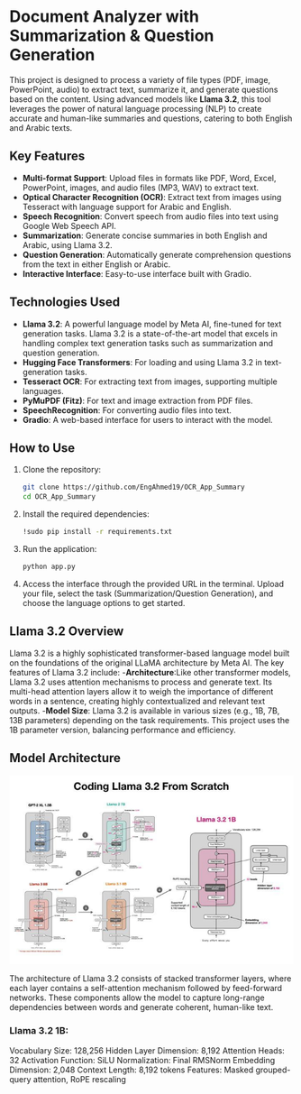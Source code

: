 # Document Analyzer with Summarization & Question Generation

This project is designed to process a variety of file types (PDF, image, PowerPoint, audio) to extract text, summarize it, and generate questions based on the content. Using advanced models like **Llama 3.2**, this tool leverages the power of natural language processing (NLP) to create accurate and human-like summaries and questions, catering to both English and Arabic texts.

## Key Features

- **Multi-format Support**: Upload files in formats like PDF, Word, Excel, PowerPoint, images, and audio files (MP3, WAV) to extract text.
- **Optical Character Recognition (OCR)**: Extract text from images using Tesseract with language support for Arabic and English.
- **Speech Recognition**: Convert speech from audio files into text using Google Web Speech API.
- **Summarization**: Generate concise summaries in both English and Arabic, using Llama 3.2.
- **Question Generation**: Automatically generate comprehension questions from the text in either English or Arabic.
- **Interactive Interface**: Easy-to-use interface built with Gradio.

## Technologies Used

- **Llama 3.2**: A powerful language model by Meta AI, fine-tuned for text generation tasks. Llama 3.2 is a state-of-the-art model that excels in handling complex text generation tasks such as summarization and question generation.
- **Hugging Face Transformers**: For loading and using Llama 3.2 in text-generation tasks.
- **Tesseract OCR**: For extracting text from images, supporting multiple languages.
- **PyMuPDF (Fitz)**: For text and image extraction from PDF files.
- **SpeechRecognition**: For converting audio files into text.
- **Gradio**: A web-based interface for users to interact with the model.

## How to Use

1. Clone the repository:
   ```bash
   git clone https://github.com/EngAhmed19/OCR_App_Summary
   cd OCR_App_Summary
   ```
2. Install the required dependencies:
   ```bash
   !sudo pip install -r requirements.txt
   ```
3. Run the application:
   ```bash
   python app.py
   ```
4. Access the interface through the provided URL in the terminal. Upload your file, select the task (Summarization/Question Generation), and choose the language options to get started.


## Llama 3.2 Overview
Llama 3.2 is a highly sophisticated transformer-based language model built on the foundations of the original LLaMA architecture by Meta AI. The key features of Llama 3.2 include:
-**Architecture**:Like other transformer models, Llama 3.2 uses attention mechanisms to process and generate text. Its multi-head attention layers allow it to weigh the importance of different words in a sentence, creating highly contextualized and relevant text outputs.
-**Model Size**: Llama 3.2 is available in various sizes (e.g., 1B, 7B, 13B parameters) depending on the task requirements. This project uses the 1B parameter version, balancing performance and efficiency.


## Model Architecture
![Llama3.2](./images/1728197330035.jfif)

The architecture of Llama 3.2 consists of stacked transformer layers, where each layer contains a self-attention mechanism followed by feed-forward networks. These components allow the model to capture long-range dependencies between words and generate coherent, human-like text.

### Llama 3.2 1B:
Vocabulary Size: 128,256
Hidden Layer Dimension: 8,192
Attention Heads: 32
Activation Function: SiLU
Normalization: Final RMSNorm
Embedding Dimension: 2,048
Context Length: 8,192 tokens
Features: Masked grouped-query attention, RoPE rescaling
